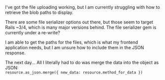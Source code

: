 I've got the file uploading working, but I am currently struggling with how to retrieve the blob paths to display.

There are some file serializer options out there, but those seem to target Rails ~3/4, which is many major versions behind. The file serializer gem is currently under a re-write?

I am able to get the paths for the files, which is what my frontend application needs, but I am unsure how to include them in the JSON response.

The next day...
All I literally had to do was merge the data into the object as JSON:  
`resource.as_json.merge({ new_data: resource.method_for_data })`